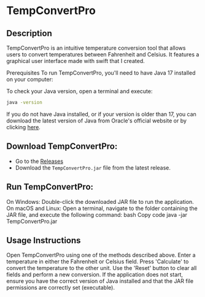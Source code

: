# TempConvertPro
## Description
TempConvertPro is an intuitive temperature conversion tool that allows users to convert temperatures between Fahrenheit and Celsius. It features a graphical user interface made with swift that I created.

Prerequisites
To run TempConvertPro, you'll need to have Java 17 installed on your computer:

To check your Java version, open a terminal and execute:
```bash
java -version
```
If you do not have Java installed, or if your version is older than 17, you can download the latest version of Java from Oracle's official website or by clicking [here](https://www.oracle.com/java/technologies/javase/jdk17-archive-downloads.html).

## Download TempConvertPro:
- Go to the [Releases](https://github.com/c-mcbride/TempConvertPro/releases/tag/v1.0)
- Download the `TempConvertPro.jar` file from the latest release.

## Run TempConvertPro:

On Windows: Double-click the downloaded JAR file to run the application.
On macOS and Linux: Open a terminal, navigate to the folder containing the JAR file, and execute the following command:
bash
Copy code
java -jar TempConvertPro.jar

## Usage Instructions
Open TempConvertPro using one of the methods described above.
Enter a temperature in either the Fahrenheit or Celsius field.
Press 'Calculate' to convert the temperature to the other unit.
Use the 'Reset' button to clear all fields and perform a new conversion.
If the application does not start, ensure you have the correct version of Java installed and that the JAR file permissions are correctly set (executable).
